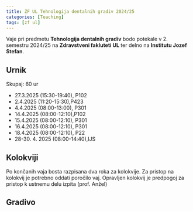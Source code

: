 ```yaml
---
title: ZF UL Tehnologija dentalnih gradiv 2024/25
categories: [Teaching]
tags: [zf ul]
---
```


Vaje pri predmetu **Tehnologija dentalnih gradiv** bodo potekale v 2. semestru 2024/25 na **Zdravstveni fakluteti UL** ter delno na **Institutu Jozef Stefan**.

## Urnik

Skupaj: 60 ur

* 27.3.2025 (15:30-19:40), P102
* 2.4.2025 (11:20-15:30),P423
* 4.4.2025 (08:00-13:00), P301
* 14.4.2025 (08:00-12:10),P102
* 15.4.2025 (08:00-12:10), P301
* 16.4.2025 (08:00-12:10), P301
* 18.4.2025 (08:00-12:10), P22
* 28-30. 4. 2025 (08:00-14:40),IJS

## Kolokviji

Po končanih vaja bosta razpisana dva roka za kolokvije. Za pristop na kolokvij je potrebno oddati poročilo vaj. Opravljen kolokvij je predpogoj za pristop k ustnemu delu izpita (prof. Anžel)

## Gradivo
